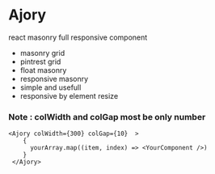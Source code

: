 # Ajory
react masonry full responsive component
<ul>
    <li>masonry grid </li>
    <li>pintrest grid</li>
    <li>float masonry</li>
    <li>responsive masonry</li>
    <li>simple and usefull</li>
    <li>responsive by element resize</li>
</ul>
<h3>Note : colWidth and colGap most be only number</h3>



    
    <Ajory colWidth={300} colGap={10}  >
        {
          yourArray.map((item, index) => <YourComponent />)
        }
     </Ajory>
